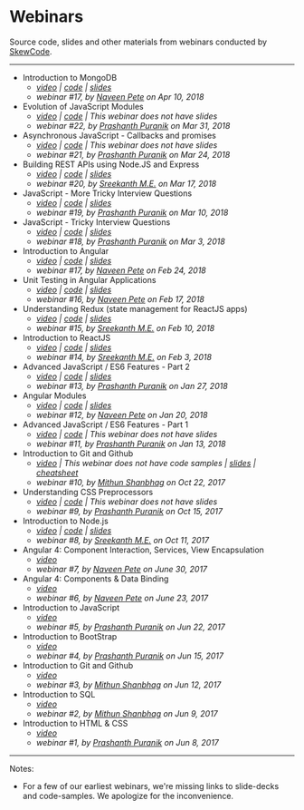 # Webinars
Source code, slides and other materials from webinars conducted by [SkewCode](https://www.skewcode.com).

___

* Introduction to MongoDB 
  * _[video](https://youtu.be/vfbEwD2lAxQ) | [code](./23-mongodb-intro/code) | [slides](./23-mongodb-intro/slides)_
  * _webinar #17, by [Naveen Pete](https://www.linkedin.com/in/naveen-pete/) on Apr 10, 2018_
* Evolution of JavaScript Modules
  * _[video](https://youtu.be/pFTWiUMaJQU) | [code](./22-evolution-of-js-modules/code) | This webinar does not have slides_
  * _webinar #22, by [Prashanth Puranik](https://www.linkedin.com/in/prashanth-puranik/) on Mar 31, 2018_
* Asynchronous JavaScript - Callbacks and promises
  * _[video](https://youtu.be/rrJQMojRc48) | [code](./21-async-js-callbacks-promises/code) | This webinar does not have slides_
  * _webinar #21, by [Prashanth Puranik](https://www.linkedin.com/in/prashanth-puranik/) on Mar 24, 2018_
* Building REST APIs using Node.JS and Express 
  * _[video](https://youtu.be/VetHAyB83jI) | [code](./20-rest-apis-node-express/code) | [slides](./20-rest-apis-node-express/slides)_
  * _webinar #20, by [Sreekanth M.E.](https://www.linkedin.com/in/bangalorecorporatetrainer/) on Mar 17, 2018_
* JavaScript - More Tricky Interview Questions 
  * _[video](https://youtu.be/44uhxQJJBMg) | [code](./19-javascript-more-tricky-questions/code) | [slides](./18-javascript-more-tricky-questions/slides)_
  * _webinar #19, by [Prashanth Puranik](https://www.linkedin.com/in/prashanth-puranik/) on Mar 10, 2018_
* JavaScript - Tricky Interview Questions 
  * _[video](https://youtu.be/7_pzUSKI42E) | [code](./18-javascript-tricky-questions/code) | [slides](./18-javascript-tricky-questions/slides)_
  * _webinar #18, by [Prashanth Puranik](https://www.linkedin.com/in/prashanth-puranik/) on Mar 3, 2018_
* Introduction to Angular 
  * _[video](https://youtu.be/ahHiaIe3pZQ) | [code](./17-introduction-to-angular/code) | [slides](./17-introduction-to-angular/slides)_
  * _webinar #17, by [Naveen Pete](https://www.linkedin.com/in/naveen-pete/) on Feb 24, 2018_
* Unit Testing in Angular Applications 
  * _[video](https://youtu.be/o7N5JyhvKIY) | [code](./16-angular-unittesting/code) | [slides](./16-angular-unittesting/slides)_
  * _webinar #16, by [Naveen Pete](https://www.linkedin.com/in/naveen-pete/) on Feb 17, 2018_
* Understanding Redux (state management for ReactJS apps) 
  * _[video](https://youtu.be/wGy1zNwj3Jg) | [code](./15-understanding-redux/code) | [slides](./15-understanding-redux/slides)_
  * _webinar #15, by [Sreekanth M.E.](https://www.linkedin.com/in/bangalorecorporatetrainer/) on Feb 10, 2018_
* Introduction to ReactJS 
  * _[video](https://youtu.be/NheixtwQ4vE) | [code](./14-introduction-to-reactjs/code) | [slides](./14-introduction-to-reactjs/slides)_
  * _webinar #14, by [Sreekanth M.E.](https://www.linkedin.com/in/bangalorecorporatetrainer/) on Feb 3, 2018_
* Advanced JavaScript / ES6 Features - Part 2 
  * _[video](https://youtu.be/78plH8hSKKo) | [code](./13-advanced-js-part2/code) | [slides](./13-advanced-js-part2/slides)_
  * _webinar #13, by [Prashanth Puranik](https://www.linkedin.com/in/prashanth-puranik/) on Jan 27, 2018_
* Angular Modules 
  * _[video](https://youtu.be/sDC3QwuwQH0) | [code](./12-angular-modules/code) | [slides](./12-angular-modules/slides)_
  * _webinar #12, by [Naveen Pete](https://www.linkedin.com/in/naveen-pete/) on Jan 20, 2018_
* Advanced JavaScript / ES6 Features - Part 1 
  * _[video](https://youtu.be/7-ACE9Y_GSs) | [code](./11-advanced-js-part1/code) | This webinar does not have slides_
  * _webinar #11, by [Prashanth Puranik](https://www.linkedin.com/in/prashanth-puranik/) on Jan 13, 2018_
* Introduction to Git and Github
  * _[video](https://youtu.be/rsWsKJSGMAE) | This webinar does not have code samples | [slides](./10-introduction-to-git-and-github/slides) | [cheatsheet](./10-introduction-to-git-and-github/cheatsheet)_
  * _webinar #10, by [Mithun Shanbhag](https://www.linkedin.com/in/mithunshanbhag/) on Oct 22, 2017_
* Understanding CSS Preprocessors 
  * _[video](https://youtu.be/6tEpTia1jWc) | [code](./09-understanding-css-preprocessors/code) | This webinar does not have slides_
  * _webinar #9, by [Prashanth Puranik](https://www.linkedin.com/in/prashanth-puranik/) on Oct 15, 2017_
* Introduction to Node.js 
  * _[video](https://youtu.be/Sb3tpuaR634) | [code](./08-introduction-to-nodejs/code) | [slides](./08-introduction-to-nodejs/slides)_
  * _webinar #8, by [Sreekanth M.E.](https://www.linkedin.com/in/bangalorecorporatetrainer/) on Oct 11, 2017_
* Angular 4: Component Interaction, Services, View Encapsulation 
  * _[video](https://youtu.be/WJSrk1D2NKg)_
  * _webinar #7, by [Naveen Pete](https://www.linkedin.com/in/naveen-pete/) on June 30, 2017_
* Angular 4: Components & Data Binding 
  * _[video](https://youtu.be/icCDiptKPzY)_
  * _webinar #6, by [Naveen Pete](https://www.linkedin.com/in/naveen-pete/) on June 23, 2017_
* Introduction to JavaScript 
  * _[video](https://youtu.be/JcLOXV2jk4U)_
  * _webinar #5, by [Prashanth Puranik](https://www.linkedin.com/in/prashanth-puranik/) on Jun 22, 2017_
* Introduction to BootStrap 
  * _[video](https://youtu.be/jzRrF3yOAMI)_
  * _webinar #4, by [Prashanth Puranik](https://www.linkedin.com/in/prashanth-puranik/) on Jun 15, 2017_
* Introduction to Git and Github 
  * _[video](https://youtu.be/gznSBhKegWg)_
  * _webinar #3, by [Mithun Shanbhag](https://www.linkedin.com/in/mithunshanbhag/) on Jun 12, 2017_
* Introduction to SQL 
  * _[video](https://youtu.be/FvJL1Xj5-9w)_
  * _webinar #2, by [Mithun Shanbhag](https://www.linkedin.com/in/mithunshanbhag/) on Jun 9, 2017_
* Introduction to HTML & CSS 
  * _[video](https://youtu.be/VEEdyQJ584s)_
  * _webinar #1, by [Prashanth Puranik](https://www.linkedin.com/in/prashanth-puranik/) on Jun 8, 2017_

___
Notes:

  * For a few of our earliest webinars, we're missing links to slide-decks and code-samples. We apologize for the inconvenience.
